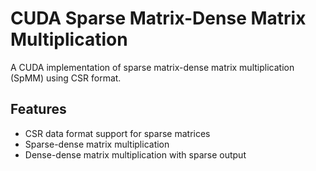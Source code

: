 # CUDA Sparse Matrix-Dense Matrix Multiplication

A CUDA implementation of sparse matrix-dense matrix multiplication (SpMM) using CSR format.

## Features

- CSR data format support for sparse matrices
- Sparse-dense matrix multiplication
- Dense-dense matrix multiplication with sparse output